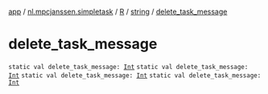 [app](../../../index.md) / [nl.mpcjanssen.simpletask](../../index.md) / [R](../index.md) / [string](index.md) / [delete_task_message](.)

# delete_task_message

`static val delete_task_message: `[`Int`](https://kotlinlang.org/api/latest/jvm/stdlib/kotlin/-int/index.html)
`static val delete_task_message: `[`Int`](https://kotlinlang.org/api/latest/jvm/stdlib/kotlin/-int/index.html)
`static val delete_task_message: `[`Int`](https://kotlinlang.org/api/latest/jvm/stdlib/kotlin/-int/index.html)
`static val delete_task_message: `[`Int`](https://kotlinlang.org/api/latest/jvm/stdlib/kotlin/-int/index.html)